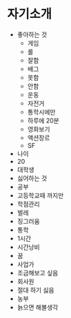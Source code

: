 # 자기소개

- 좋아하는 것
  - 게임
   - 롤
    - 잘함
   - 배그
    - 못함 
    - 안함
  - 운동
   - 자전거
    - 통학시에만
    - 하루에 20분
  - 영화보기
   - 액션장르
   - SF
- 나이
 - 20
 - 대학생
- 싫어하는 것
 - 공부
  - 고등학교때 까지만
  - 학점관리
 - 벌레
  - 징그러움
 - 통학
  - 1시간
  - 시간낭비
- 꿈
 - 사업가
  - 조금해보고 싶음
 - 회사원
  - 절대 하기 싫음
 - 농부
  - 늙으면 해볼생각
